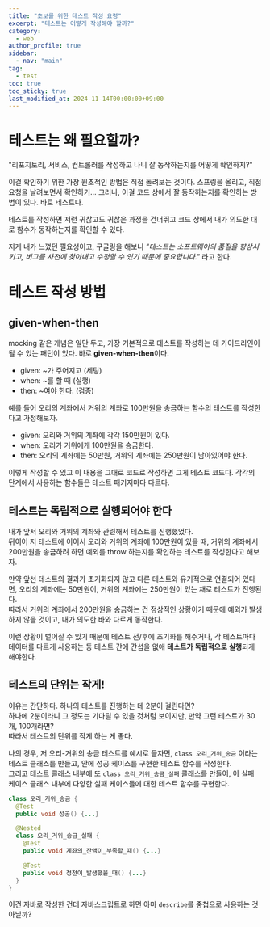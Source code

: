 ```yaml
---
title: "초보를 위한 테스트 작성 요령"
excerpt: "테스트는 어떻게 작성해야 할까?"
category: 
  - web
author_profile: true
sidebar:
  - nav: "main" 
tag:
  - test
toc: true
toc_sticky: true
last_modified_at: 2024-11-14T00:00:00+09:00
---
```


# 테스트는 왜 필요할까?
"리포지토리, 서비스, 컨트롤러를 작성하고 나니 잘 동작하는지를 어떻게 확인하지?"

이걸 확인하기 위한 가장 원초적인 방법은 직접 돌려보는 것이다. 스프링을 올리고, 직접 요청을 날려보면서 확인하기...
그러나, 이걸 코드 상에서 잘 동작하는지를 확인하는 방법이 있다. 바로 테스트다.

테스트를 작성하면 저런 귀찮고도 귀찮은 과정을 건너뛰고 코드 상에서 내가 의도한 대로 함수가 동작하는지를 확인할 수 있다.

저게 내가 느꼈던 필요성이고, 구글링을 해보니 *"테스트는 소프트웨어의 품질을 향상시키고, 버그를 사전에 찾아내고 수정할 수 있기 때문에 중요합니다."* 라고 한다.

# 테스트 작성 방법
## given-when-then
mocking 같은 개념은 일단 두고, 가장 기본적으로 테스트를 작성하는 데 가이드라인이 될 수 있는 패턴이 있다. 바로 **given-when-then**이다.

- given: ~가 주어지고 (세팅)
- when: ~를 할 때 (실행)
- then: ~여야 한다. (검증)

예를 들어 오리의 계좌에서 거위의 계좌로 100만원을 송금하는 함수의 테스트를 작성한다고 가정해보자.

- given: 오리와 거위의 계좌에 각각 150만원이 있다.
- when: 오리가 거위에게 100만원을 송금한다.
- then: 오리의 계좌에는 50만원, 거위의 계좌에는 250만원이 남아있어야 한다.

이렇게 작성할 수 있고 이 내용을 그대로 코드로 작성하면 그게 테스트 코드다. 각각의 단계에서 사용하는 함수들은 테스트 패키지마다 다르다.

## 테스트는 독립적으로 실행되어야 한다
내가 앞서 오리와 거위의 계좌와 관련해서 테스트를 진행했었다.  
뒤이어 저 테스트에 이어서 오리와 거위의 계좌에 100만원이 있을 때, 거위의 계좌에서 200만원을 송금하려 하면 예외를 throw 하는지를 확인하는 테스트를 작성한다고 해보자.  

만약 앞선 테스트의 결과가 초기화되지 않고 다른 테스트와 유기적으로 연결되어 있다면, 오리의 계좌에는 50만원이, 거위의 계좌에는 250만원이 있는 채로 테스트가 진행된다.  
따라서 거위의 계좌에서 200만원을 송금하는 건 정상적인 상황이기 때문에 예외가 발생하지 않을 것이고, 내가 의도한 바와 다르게 동작한다.

이런 상황이 벌어질 수 있기 때문에 테스트 전/후에 초기화를 해주거나, 각 테스트마다 데이터를 다르게 사용하는 등 테스트 간에 간섭을 없애 **테스트가 독립적으로 실행**되게 해야한다.

## 테스트의 단위는 작게!
이유는 간단하다. 하나의 테스트를 진행하는 데 2분이 걸린다면?  
하나에 2분이라니 그 정도는 기다릴 수 있을 것처럼 보이지만, 만약 그런 테스트가 30개, 100개라면?  
따라서 테스트의 단위를 작게 하는 게 좋다.

나의 경우, 저 오리-거위의 송금 테스트를 예시로 들자면, `class 오리_거위_송금` 이라는 테스트 클래스를 만들고, 안에 성공 케이스를 구현한 테스트 함수를 작성한다.  
그리고 테스트 클래스 내부에 또 `class 오리_거위_송금_실패` 클래스를 만들어, 이 실패 케이스 클래스 내부에 다양한 실패 케이스들에 대한 테스트 함수를 구현한다.

```java
class 오리_거위_송금 {
  @Test
  public void 성공() {...}

  @Nested
  class 오리_거위_송금_실패 {
    @Test
    public void 계좌의_잔액이_부족할_때() {...}

    @Test
    public void 정전이_발생했을_때() {...}
  }
}
```

이건 자바로 작성한 건데 자바스크립트로 하면 아마 `describe`를 중첩으로 사용하는 것 아닐까?
